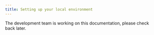 ```yaml
---
title: Setting up your local environment
---
```


The development team is working on this documentation, please check back later.